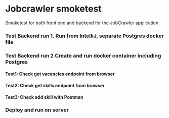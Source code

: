 
# Jobcrawler smoketest
Smoketest for both front end and backend for the JobCrawler application


### Test Backend run 1. Run from IntelliJ, separate Postgres docker file

### Test Backend run 2 Create and run docker container including Postgres  

#### Test1: Check get vacancies endpoint from browser

#### Test2: Check get skills endpoint from browser

#### Test3: Check add skill with Postman  




### Deploy and run on server




